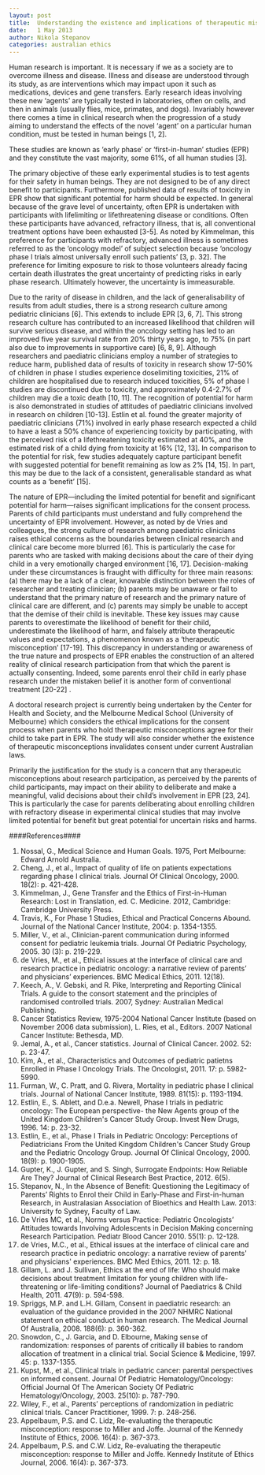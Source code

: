 ```yaml
---   
layout: post
title:  Understanding the existence and implications of therapeutic misconceptions in first in human and early phase research involving children
date:   1 May 2013
author: Nikola Stepanov
categories: australian ethics
---
```

   
Human research is important. It is necessary if we as a society are to overcome illness and disease. Illness and disease are understood through its study, as are interventions which may impact upon it such as medications, devices and gene transfers. Early research ideas involving these new ‘agents’ are typically tested in laboratories, often on cells, and then in animals (usually flies, mice, primates, and dogs). Invariably however there comes a time in clinical research when the progression of a study aiming to understand the effects of the novel ‘agent’ on a particular human condition, must be tested in human beings [1, 2].

These studies are known as ‘early phase’ or ‘first-in-human’ studies (EPR) and they constitute the vast majority, some 61%, of all human studies [3].

The primary objective of these early experimental studies is to test agents for their safety in human beings. They are not designed to be of any direct benefit to participants. Furthermore, published data of results of toxicity in EPR show that significant potential for harm should be expected. In general because of the grave level of uncertainty, often EPR is undertaken with participants with lifelimiting or lifethreatening disease or conditions. Often these participants have advanced, refractory illness, that is, all conventional treatment options have been exhausted [3-5]. As noted by Kimmelman, this preference for participants with refractory, advanced illness is sometimes referred to as the ‘oncology model’ of subject selection because ‘oncology phase I trials almost universally enroll such patients’ [3, p. 32]. The preference for limiting exposure to risk to those volunteers already facing certain death illustrates the great uncertainty of predicting risks in early phase research. Ultimately however, the uncertainty is immeasurable.

Due to the rarity of disease in children, and the lack of generalisability of results from adult studies, there is a strong research culture among pediatric clinicians [6]. This extends to include EPR [3, 6, 7]. This strong research culture has contributed to an increased likelihood that children will survive serious disease, and within the oncology setting has led to an improved five year survival rate from 20% thirty years ago, to 75% (in part also due to improvements in supportive care) [6, 8, 9]. Although researchers and paediatric clinicians employ a number of strategies to reduce harm, published data of results of toxicity in research show 17-50% of children in phase I studies experience doselimiting toxicities, 21% of children are hospitalised due to research induced toxicities, 5% of phase I studies are discontinued due to toxicity, and approximately 0.4-2.7% of children may die a toxic death [10, 11]. The recognition of potential for harm is also demonstrated in studies of attitudes of paediatric clinicians involved in research on children [10-13]. Estlin et al. found the greater majority of paediatric clinicians (71%) involved in early phase research expected a child to have a least a 50% chance of experiencing toxicity by participating, with the perceived risk of a lifethreatening toxicity estimated at 40%, and the estimated risk of a child dying from toxicity at 16% [12, 13]. In comparison to the potential for risk, few studies adequately capture participant benefit with suggested potential for benefit remaining as low as 2% [14, 15]. In part, this may be due to the lack of a consistent, generalisable standard as what counts as a ‘benefit’ [15].

The nature of EPR—including the limited potential for benefit and significant potential for harm—raises significant implications for the consent process. Parents of child participants must understand and fully comprehend the uncertainty of EPR involvement. However, as noted by de Vries and colleagues, the strong culture of research among paediatric clinicians raises ethical concerns as the boundaries between clinical research and clinical care become more blurred [6]. This is particularly the case for parents who are tasked with making decisions about the care of their dying child in a very emotionally charged environment [16, 17]. Decision-making under these circumstances is fraught with difficulty for three main reasons: (a) there may be a lack of a clear, knowable distinction between the roles of researcher and treating clinician; (b) parents may be unaware or fail to understand that the primary nature of research and the primary nature of clinical care are different, and (c) parents may simply be unable to accept that the demise of their child is inevitable. These key issues may cause parents to overestimate the likelihood of benefit for their child, underestimate the likelihood of harm, and falsely attribute therapeutic values and expectations, a phenomenon known as a ‘therapeutic misconception’ [17-19]. This discrepancy in understanding or awareness of the true nature and prospects of EPR enables the construction of an altered reality of clinical research participation from that which the parent is actually consenting. Indeed, some parents enrol their child in early phase research under the mistaken belief it is another form of conventional treatment [20-22] .

A doctoral research project is currently being undertaken by the Center for Health and Society, and the Melbourne Medical School (University of Melbourne) which considers the ethical implications for the consent process when parents who hold therapeutic misconceptions agree for their child to take part in EPR. The study will also consider whether the existence of therapeutic misconceptions invalidates consent under current Australian laws.

Primarily the justification for the study is a concern that any therapeutic misconceptions about research participation, as perceived by the parents of child participants, may impact on their ability to deliberate and make a meaningful, valid decisions about their child’s involvement in EPR [23, 24]. This is particularly the case for parents deliberating about enrolling children with refractory disease in experimental clinical studies that may involve limited potential for benefit but great potential for uncertain risks and harms.

####References####
1. Nossal, G., Medical Science and Human Goals. 1975, Port Melbourne: Edward Arnold Australia.
2. Cheng, J., et al., Impact of quality of life on patients expectations regarding phase I clinical trials. Journal Of Clinical Oncology, 2000. 18(2): p. 421-428.
3. Kimmelman, J., Gene Transfer and the Ethics of First-in-Human Research: Lost in Translation, ed. C. Medicine. 2012, Cambridge: Cambridge University Press.
4. Travis, K., For Phase 1 Studies, Ethical and Practical Concerns Abound. Journal of the National Cancer Institute, 2004: p. 1354-1355.
5. Miller, V., et al., Clinician-parent communication during informed consent for pediatric leukemia trials. Journal Of Pediatric Psychology, 2005. 30 (3): p. 219-229.
6. de Vries, M., et al., Ethical issues at the interface of clinical care and research practice in pediatric oncology: a narrative review of parents’ and physicians’ experiences. BMC Medical Ethics, 2011. 12(18).
7. Keech, A., V. Gebski, and R. Pike, Interpreting and Reporting Clinical Trials. A guide to the consort statement and the principles of randomised controlled trials. 2007, Sydney: Australian Medical Publishing.
8. Cancer Statistics Review, 1975-2004 National Cancer Institute (based on November 2006 data submission), L. Ries, et al., Editors. 2007 National Cancer Institute: Bethesda, MD.
9. Jemal, A., et al., Cancer statistics. Journal of Clinical Cancer. 2002. 52: p. 23-47. 
10. Kim, A., et al., Characteristics and Outcomes of pediatric patietns Enrolled in Phase I Oncology Trials. The Oncologist, 2011. 17: p. 5982-5990.
11. Furman, W., C. Pratt, and G. Rivera, Mortality in pediatric phase I clinical trials. Journal of National Cancer Institute, 1989. 81(15): p. 1193-1194.
12. Estlin, E., S. Ablett, and D.e.a. Newell, Phase I trials in pediatric oncology: The European perspective- the New Agents group of the United Kingdom Children's Cancer Study Group. Invest New Drugs, 1996. 14: p. 23-32.
13. Estlin, E., et al., Phase I Trials in Pediatric Oncology: Perceptions of Pediatricians From the United Kingdom Children's Cancer Study Group and the Pediatric Oncology Group. Journal Of Clinical Oncology, 2000. 18(9): p. 1900-1905. 
14. Gupter, K., J. Gupter, and S. Singh, Surrogate Endpoints: How Reliable Are They? Journal of Clinical Research Best Practice, 2012. 6(5). 
15. Stepanov, N., In the Absence of Benefit: Questioning the Legitimacy of Parents’ Rights to Enrol their Child in Early-Phase and First-in-human Research, in Australasian Association of Bioethics and Health Law. 2013: University fo Sydney, Faculty of Law. 
16. De Vries MC, et al., Norms versus Practice: Pediatric Oncologists’ Attitudes towards Involving Adolescents in Decision Making concerning Research Participation. Pediatr Blood Cancer 2010. 55(1): p. 12-128. 
17. de Vries, M.C., et al., Ethical issues at the interface of clinical care and research practice in pediatric oncology: a narrative review of parents' and physicians' experiences. BMC Med Ethics, 2011. 12: p. 18. 
18. Gillam, L. and J. Sullivan, Ethics at the end of life: Who should make decisions about treatment limitation for young children with life-threatening or life-limiting conditions? Journal of Paediatrics & Child Health, 2011. 47(9): p. 594-598. 
19. Spriggs, M.P. and L.H. Gillam, Consent in paediatric research: an evaluation of the guidance provided in the 2007 NHMRC National statement on ethical conduct in human research. The Medical Journal Of Australia, 2008. 188(6): p. 360-362. 
20. Snowdon, C., J. Garcia, and D. Elbourne, Making sense of randomization: responses of parents of critically ill babies to random allocation of treatment in a clinical trial. Social Science & Medicine, 1997. 45: p. 1337-1355. 
21. Kupst, M., et al., Clinical trials in pediatric cancer: parental perspectives on informed consent. Journal Of Pediatric Hematology/Oncology: Official Journal Of The American Society Of Pediatric Hematology/Oncology, 2003. 25(10): p. 787-790. 
22. Wiley, F., et al., Parents’ perceptions of randomization in pediatric clinical trials. Cancer Practitioner, 1999. 7: p. 248-256.
23. Appelbaum, P.S. and C. Lidz, Re-evaluating the therapeutic misconception: response to Miller and Joffe. Journal of the Kennedy Institute of Ethics, 2006. 16(4): p. 367-373.
24. Appelbaum, P.S. and C.W. Lidz, Re-evaluating the therapeutic misconception: response to Miller and Joffe. Kennedy Institute of Ethics Journal, 2006. 16(4): p. 367-373.
